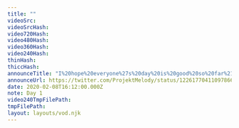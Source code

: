 ```yaml
---
title: ""
videoSrc: 
videoSrcHash: 
video720Hash: 
video480Hash: 
video360Hash: 
video240Hash: 
thinHash: 
thiccHash: 
announceTitle: "I%20hope%20everyone%27s%20day%20is%20good%20so%20far%21%20Ready%20to%20get%20online%21%21"
announceUrl: https://twitter.com/ProjektMelody/status/1226177041109786625
date: 2020-02-08T16:12:00.000Z
note: Day 1
video240TmpFilePath: 
tmpFilePath: 
layout: layouts/vod.njk
---
```

